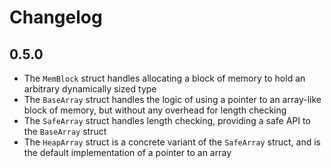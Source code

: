 # Changelog

## 0.5.0
- The `MemBlock` struct handles allocating a block of memory to hold an arbitrary
  dynamically sized type
- The `BaseArray` struct handles the logic of using a pointer to an array-like
  block of memory, but without any overhead for length checking
- The `SafeArray` struct handles length checking, providing a safe API to the
  `BaseArray` struct
- The `HeapArray` struct is a concrete variant of the `SafeArray` struct, and is
  the default implementation of a pointer to an array

